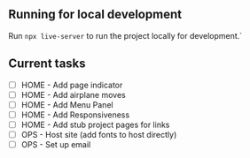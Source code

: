 ## Running for local development

Run `npx live-server` to run the project locally for development.`

## Current tasks

- [ ] HOME - Add page indicator
- [ ] HOME - Add airplane moves
- [ ] HOME - Add Menu Panel
- [ ] HOME - Add Responsiveness
- [ ] HOME - Add stub project pages for links
- [ ] OPS - Host site (add fonts to host directly)
- [ ] OPS - Set up email
